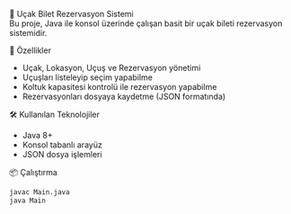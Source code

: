 🎫 Uçak Bilet Rezervasyon Sistemi  
Bu proje, Java ile konsol üzerinde çalışan basit bir uçak bileti rezervasyon sistemidir.

🚀 Özellikler  
- Uçak, Lokasyon, Uçuş ve Rezervasyon yönetimi  
- Uçuşları listeleyip seçim yapabilme  
- Koltuk kapasitesi kontrolü ile rezervasyon yapabilme  
- Rezervasyonları dosyaya kaydetme (JSON formatında)

🛠️ Kullanılan Teknolojiler  
- Java 8+  
- Konsol tabanlı arayüz  
- JSON dosya işlemleri

📦 Çalıştırma  
```bash
javac Main.java
java Main
